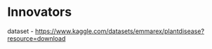 # Innovators            
            
dataset - https://www.kaggle.com/datasets/emmarex/plantdisease?resource=download      
 
    
